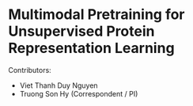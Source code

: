 # Multimodal Pretraining for Unsupervised Protein Representation Learning

Contributors:
* Viet Thanh Duy Nguyen
* Truong Son Hy (Correspondent / PI)
